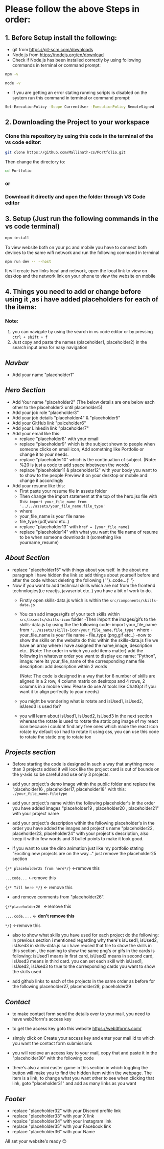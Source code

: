 
# Please follow the above Steps in order:

## 1. Before Setup install the following:

- git from https://git-scm.com/downloads
- Node.js from https://nodejs.org/en/download
- Check if Node.js has been installed correctly by using following commands in terminal or command prompt:
  
```bash
npm -v
```
```bash
node -v
```
- If you are getting an error stating running scripts is disabled on the system run this command in terminal or command prompt:

```bash
Set-ExecutionPolicy -Scope CurrentUser -ExecutionPolicy RemoteSigned
```

## 2. Downloading the Project to your workspace

### Clone this repository by using this code in the terminal of the vs code editor:

```bash
git clone https://github.com/Mallinath-cs/Portfolio.git
```

Then change the directory to:

```bash
cd Portfolio
```
###                           or
### Download it directly and open the folder through VS Code editor


## 3. Setup (Just run the following commands in the vs code terminal)

```bash
npm install
```
To view website both on your pc and mobile you have to connect both devices to the same wifi network and run the following command in terminal

```bash
npm run dev -- --host
```
It will create two links local and network, open the local link to view on desktop and the network link on your phone to view the website on mobile


## 4. Things you need to add or change before using it ,as i have added placeholders for each of the items:
### Note: 
1. you can navigate by using the search in vs code editor or by pressing `ctrl + shift + f `
2. Just copy and paste the names (placeholder1, placeholder2) in the search input area for easy navigation

## *Navbar*
- Add your name "placeholder1"

## *Hero Section*
- Add Your name "placeholder2"
(The below details are one below each other to the placeholder2 until placeholder5)
- Add your job role "placeholder3" 
- Add your job details "placeholder4" & "placeholder5"
- Add your GitHub link "palceholder6"
- Add your Linkedin link "placeholder7"
- Add your email like this:
    - replace "placeholder8" with your email
    - replace "placeholder9" which is the subject shown to people when someone clicks on email icon, Add something like Portfolio or change it to your needs.
    - replace "placeholder10" which is the continuation of subject.
    (Note: %20 is just a code to add space inbetween the words)
    - replace "placeholder11 & placeholder12" with your body you want to to show to the people
    Preview it on your desktop or mobile and change it accordingly
- Add your resume like this:
    - First paste your resume file in assets folder
    - Then change the import statement at the top of the hero.jsx file with this: `import your_file_name from '../../assets/your_file_name.file_type'`
    - where
    - your_file_name is your file name
    - file_type (pdf,word etc..)
    - replace "placeholder13" with `href = {your_file_name}`
    - replace "placeholder14" with what you want the file name of resume to be when someone downloads it (something like yourname_resume)

## *About Section*
- replace "placeholder15" with things about yourself. In the about me paragraph i have hidden the link so add things about yourself before and after the code without deleting the following
{' '}..code...{' '}
- Now if you want to add technical skills which are not from the frontend technologies(i.e reactjs, javascript etc..) you have a bit of work to do.
    - Firstly open skills-data.js which is within the `src/components/skills-data.js`
    - You can add images/gifs of your tech skills within `src/assests/skills-icon` folder
    -Then import the images/gifs to the skills-data.js by using the the following code:
    import your_file_name from `'../assets/skills-icon/your_file_name.file_type'`
        where - your_file_name is your file name
                - file_type (png,gif etc..)
    -now to show the skills on the website do this:
        within the skills-data.js file we have an array where i have assigned the name,image, description etc..
        (Note: The order in which you add items matter)
        add the following in whatever order you want to display
        ex:
        name: "Python",
        image: here its your_file_name of the corresponding name file
        description: add description within 2 words

        (Note: The code is designed in a way that for 8 number of skills are aligned in a 2 row, 4 column matrix on desktops and 4 rows, 2 columns in a mobile view. Please do use AI tools like ChatGpt if you want it to align perfectly to your needs)
    - you might be wondering what is rotate and isUsed1, isUsed2, isUsed3 is used for?
    - you will learn about isUsed1, isUsed2, isUsed3 in the next section whereas the rotate is used to rotate the static png image of my react icon because i couldnt find any free ones which made the react icon rotate by default so i had to rotate it using css, you can use this code to rotate the static png to rotate too


## *Projects section*

- Before starting the code is designed in such a way that anything more than 3 projects added it will look like the project card is out of bounds on the y-axis so be careful and use only 3 projects.

- add your project's demo image within the public folder and replace the "placeholder16 , placeholder17, placeholder18" with this: `./your_file_name.filetype`

- add your project's name within the following placeholder's in the order you have added images
"placeholder19 , placeholder20 , placeholder21" with your project name

- add your project's description within the following placeholder's in the order you have added the images and project's name
"placeholder22, placeholder23, placeholder24" with your project's description, also keep it within few words and 3 bullet points to make it look good.

- if you want to use the dino animation just like my portfolio stating "Exciting new projects are on the way…" just remove the placeholder25 section

`{/* placeholder25 from here*/}` <-remove this

`...code...`  <-remove this

`{/* Till here */}` <- remove this


- and remove comments from "placeholder26". 

`{/*placeholder26 ` <-remove this

`....code....`    <-  **don't remove this**

`*/}`  <-remove this


- also to show what skills you have used for each project do the following:
    In previous section i mentioned regarding why there's isUsed1, isUsed2, isUsed3 in skills-data.js so i have reused that file to show the skills in this section , the naming to show the same png's or gifs in the cards is following: isUsed1 means in first card, isUsed2 means in second card, isUsed3 means in third card. you can set each skill with isUsed1, isUsed2, isUsed3 to true to the corresponding cards you want to show the skills used.

- add github links to each of the projects in the same order as before for the following 
placeholder27, placeholder28, placeholder29


## *Contact*

- to make contact form send the details over to your mail, you need to have web3form's access key
- to get the access key goto this website https://web3forms.com/
- simply click on Create your access key and enter your mail id to which you want the contact form submissions
- you will recieve an access key to your mail, copy that and paste it in the "placeholder30" with the following code

- there's also a mini easter game in this section in which toggling the button will make you to find the hidden item within the webpage. The item is a link, to change what you want other to see when clicking that link, goto "placeholder31" and add as many links as you want

## *Footer*
- replace "placeholder32" with your Discord profile link
- replace "placeholder33" with your X link
- repalce "placeholder34" with your Instagram link
- replace "placeholder35" with your Facebook link
- replace "placeholder36" with your Name


All set your website's ready 😊
